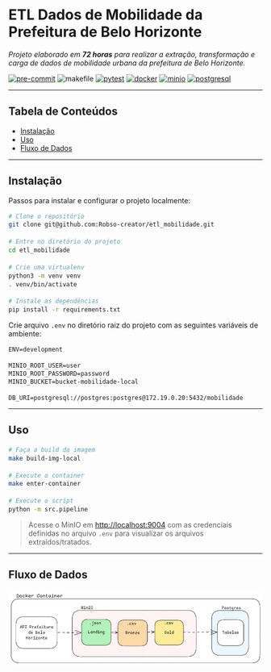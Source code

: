 # ETL Dados de Mobilidade da Prefeitura de Belo Horizonte
*Projeto elaborado em **72 horas** para realizar a extração, transformação e carga de dados de mobilidade urbana da prefeitura de Belo Horizonte.*

[![pre-commit](https://img.shields.io/badge/pre--commit-enabled-brightgreen?logo=pre-commit)](https://github.com/pre-commit/pre-commit)
![makefile](https://img.shields.io/badge/makefile-enabled-brightgreen?logo=gmail&logoColor=blue)
[![pytest](https://img.shields.io/badge/pytest-enabled-brightgreen?logo=pytest&logoColor=yellow)](https://docs.pytest.org/en/7.4.x/)
[![docker](https://img.shields.io/badge/docker-enabled-brightgreen?logo=docker&logoColor=blue)](https://www.docker.com/)
[![minio](https://img.shields.io/badge/minio-enabled-brightgreen?logo=minio&logoColor=red)](https://min.io/)
[![postgresql](https://img.shields.io/badge/postgresql-enabled-brightgreen?logo=postgresql&logoColor=blue)](https://www.postgresql.org/)

---

## Tabela de Conteúdos

- [Instalação](#instalação)
- [Uso](#uso)
- [Fluxo de Dados](#fluxo-de-dados)

---

## Instalação

Passos para instalar e configurar o projeto localmente:

```bash
# Clone o repositório
git clone git@github.com:Robso-creator/etl_mobilidade.git

# Entre no diretório do projeto
cd etl_mobilidade

# Crie uma virtualenv
python3 -m venv venv
. venv/bin/activate

# Instale as dependências
pip install -r requirements.txt
```

Crie arquivo `.env` no diretório raiz do projeto com as seguintes variáveis de ambiente:

```env
ENV=development

MINIO_ROOT_USER=user
MINIO_ROOT_PASSWORD=password
MINIO_BUCKET=bucket-mobilidade-local

DB_URI=postgresql://postgres:postgres@172.19.0.20:5432/mobilidade
```

---

## Uso

```bash
# Faça a build da imagem
make build-img-local

# Execute o container
make enter-container

# Execute o script
python -m src.pipeline
```

> Acesse o MinIO em [http://localhost:9004](http://localhost:9004) com as credenciais definidas no arquivo `.env` para visualizar os arquivos extraídos/tratados.

---

## Fluxo de Dados

![img](src/assets/fluxograma.png)
